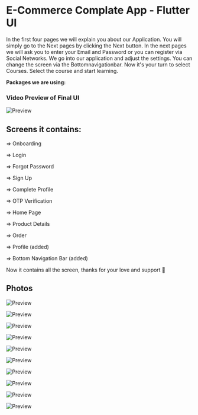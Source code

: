 # E-Commerce Complate App - Flutter UI 

In the first four pages we will explain you about our Application. You will simply go to the Next pages by clicking the Next button. In the next pages we will ask you to enter your Email and Password or you can register via Social Networks. We go into our application and adjust the settings. You can change the screen via the Bottomnavigationbar. Now it's your turn to select Courses. Select the course and start learning. 


**Packages we are using:**

### Video Preview of Final UI

![Preview](/intro.gif)

## Screens it contains:

=> Onboarding

=> Login

=> Forgot Password

=> Sign Up

=> Complete Profile

=> OTP Verification

=> Home Page

=> Product Details

=> Order

=> Profile (added)

=> Bottom Navigation Bar (added)

Now it contains all the screen, thanks for your love and support 🙏 

## Photos
![Preview](/1.png)

![Preview](2.png)

![Preview](3.png)

![Preview](4.png)

![Preview](5.png)

![Preview](6.png)

![Preview](7.png)

![Preview](8.png)

![Preview](9.png)

![Preview](10.png)
